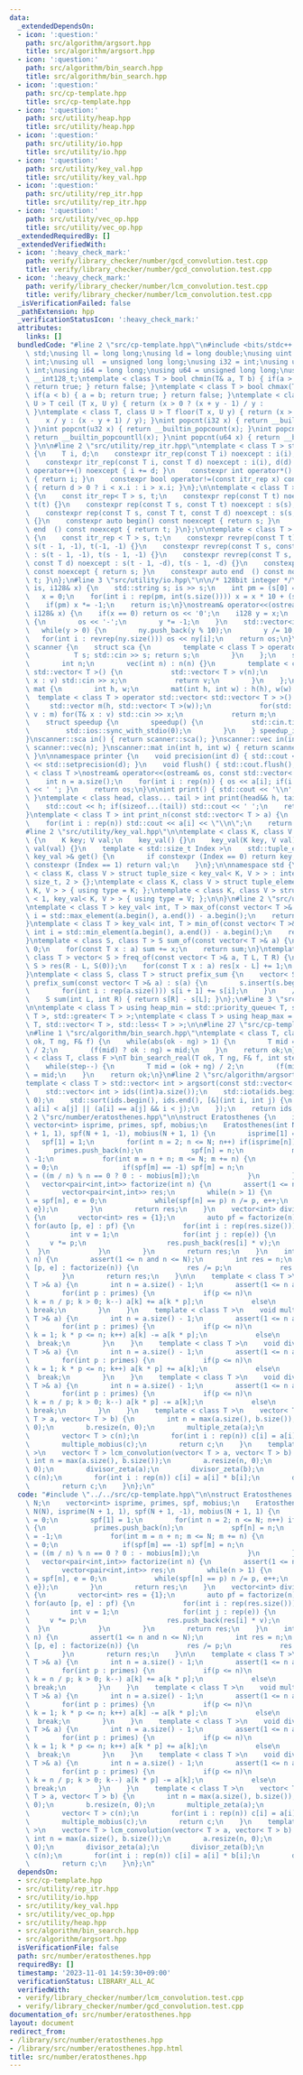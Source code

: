 ```yaml
---
data:
  _extendedDependsOn:
  - icon: ':question:'
    path: src/algorithm/argsort.hpp
    title: src/algorithm/argsort.hpp
  - icon: ':question:'
    path: src/algorithm/bin_search.hpp
    title: src/algorithm/bin_search.hpp
  - icon: ':question:'
    path: src/cp-template.hpp
    title: src/cp-template.hpp
  - icon: ':question:'
    path: src/utility/heap.hpp
    title: src/utility/heap.hpp
  - icon: ':question:'
    path: src/utility/io.hpp
    title: src/utility/io.hpp
  - icon: ':question:'
    path: src/utility/key_val.hpp
    title: src/utility/key_val.hpp
  - icon: ':question:'
    path: src/utility/rep_itr.hpp
    title: src/utility/rep_itr.hpp
  - icon: ':question:'
    path: src/utility/vec_op.hpp
    title: src/utility/vec_op.hpp
  _extendedRequiredBy: []
  _extendedVerifiedWith:
  - icon: ':heavy_check_mark:'
    path: verify/library_checker/number/gcd_convolution.test.cpp
    title: verify/library_checker/number/gcd_convolution.test.cpp
  - icon: ':heavy_check_mark:'
    path: verify/library_checker/number/lcm_convolution.test.cpp
    title: verify/library_checker/number/lcm_convolution.test.cpp
  _isVerificationFailed: false
  _pathExtension: hpp
  _verificationStatusIcon: ':heavy_check_mark:'
  attributes:
    links: []
  bundledCode: "#line 2 \"src/cp-template.hpp\"\n#include <bits/stdc++.h>\nusing namespace\
    \ std;\nusing ll = long long;\nusing ld = long double;\nusing uint = unsigned\
    \ int;\nusing ull  = unsigned long long;\nusing i32 = int;\nusing u32 = unsigned\
    \ int;\nusing i64 = long long;\nusing u64 = unsigned long long;\nusing i128 =\
    \ __int128_t;\ntemplate < class T > bool chmin(T& a, T b) { if(a > b) { a = b;\
    \ return true; } return false; }\ntemplate < class T > bool chmax(T& a, T b) {\
    \ if(a < b) { a = b; return true; } return false; }\ntemplate < class T, class\
    \ U > T ceil (T x, U y) { return (x > 0 ? (x + y - 1) / y :           x / y);\
    \ }\ntemplate < class T, class U > T floor(T x, U y) { return (x > 0 ?       \
    \    x / y : (x - y + 1) / y); }\nint popcnt(i32 x) { return __builtin_popcount(x);\
    \ }\nint popcnt(u32 x) { return __builtin_popcount(x); }\nint popcnt(i64 x) {\
    \ return __builtin_popcountll(x); }\nint popcnt(u64 x) { return __builtin_popcountll(x);\
    \ }\n\n#line 2 \"src/utility/rep_itr.hpp\"\ntemplate < class T > struct itr_rep\
    \ {\n    T i, d;\n    constexpr itr_rep(const T i) noexcept : i(i), d(1) {}\n\
    \    constexpr itr_rep(const T i, const T d) noexcept : i(i), d(d) {}\n    void\
    \ operator++() noexcept { i += d; }\n    constexpr int operator*() const noexcept\
    \ { return i; }\n    constexpr bool operator!=(const itr_rep x) const noexcept\
    \ { return d > 0 ? i < x.i : i > x.i; }\n};\n\ntemplate < class T > struct rep\
    \ {\n    const itr_rep< T > s, t;\n    constexpr rep(const T t) noexcept : s(0),\
    \ t(t) {}\n    constexpr rep(const T s, const T t) noexcept : s(s), t(t) {}\n\
    \    constexpr rep(const T s, const T t, const T d) noexcept : s(s, d), t(t, d)\
    \ {}\n    constexpr auto begin() const noexcept { return s; }\n    constexpr auto\
    \ end  () const noexcept { return t; }\n};\n\ntemplate < class T > struct revrep\
    \ {\n    const itr_rep < T > s, t;\n    constexpr revrep(const T t) noexcept :\
    \ s(t - 1, -1), t(-1, -1) {}\n    constexpr revrep(const T s, const T t) noexcept\
    \ : s(t - 1, -1), t(s - 1, -1) {}\n    constexpr revrep(const T s, const T t,\
    \ const T d) noexcept : s(t - 1, -d), t(s - 1, -d) {}\n    constexpr auto begin()\
    \ const noexcept { return s; }\n    constexpr auto end  () const noexcept { return\
    \ t; }\n};\n#line 3 \"src/utility/io.hpp\"\n\n/* 128bit integer */\nistream& operator>>(istream&\
    \ is, i128& x) {\n    std::string s; is >> s;\n    int pm = (s[0] == '-');\n \
    \   x = 0;\n    for(int i : rep(pm, int(s.size()))) x = x * 10 + (s[i] - '0');\n\
    \    if(pm) x *= -1;\n    return is;\n}\nostream& operator<<(ostream& os, const\
    \ i128& x) {\n    if(x == 0) return os << '0';\n    i128 y = x;\n    if(y < 0)\
    \ {\n        os << '-';\n        y *= -1;\n    }\n    std::vector<int> ny;\n \
    \   while(y > 0) {\n        ny.push_back(y % 10);\n        y /= 10;\n    }\n \
    \   for(int i : revrep(ny.size())) os << ny[i];\n    return os;\n}\n\nnamespace\
    \ scanner {\n    struct sca {\n        template < class T > operator T() {\n \
    \           T s; std::cin >> s; return s;\n        }\n    };\n    struct vec {\n\
    \        int n;\n        vec(int n) : n(n) {}\n        template < class T > operator\
    \ std::vector< T >() {\n            std::vector< T > v(n);\n            for(T&\
    \ x : v) std::cin >> x;\n            return v;\n        }\n    };\n    struct\
    \ mat {\n        int h, w;\n        mat(int h, int w) : h(h), w(w) {}\n      \
    \  template < class T > operator std::vector< std::vector< T > >() {\n       \
    \     std::vector m(h, std::vector< T >(w));\n            for(std::vector< T >&\
    \ v : m) for(T& x : v) std::cin >> x;\n            return m;\n        }\n    };\n\
    \    struct speedup {\n        speedup() {\n            std::cin.tie(0);\n   \
    \         std::ios::sync_with_stdio(0);\n        }\n    } speedup_instance;\n\
    }\nscanner::sca in() { return scanner::sca(); }\nscanner::vec in(int n) { return\
    \ scanner::vec(n); }\nscanner::mat in(int h, int w) { return scanner::mat(h, w);\
    \ }\n\nnamespace printer {\n    void precision(int d) { std::cout << std::fixed\
    \ << std::setprecision(d); }\n    void flush() { std::cout.flush(); }\n}\n\ntemplate\
    \ < class T >\nostream& operator<<(ostream& os, const std::vector< T > a) {\n\
    \    int n = a.size();\n    for(int i : rep(n)) { os << a[i]; if(i != n - 1) os\
    \ << ' '; }\n    return os;\n}\n\nint print() { std::cout << '\\n'; return 0;\
    \ }\ntemplate < class head, class... tail > int print(head&& h, tail&&... t) {\n\
    \    std::cout << h; if(sizeof...(tail)) std::cout << ' ';\n    return print(std::forward<tail>(t)...);\n\
    }\ntemplate < class T > int print_n(const std::vector< T > a) {\n    int n = a.size();\n\
    \    for(int i : rep(n)) std::cout << a[i] << \"\\n\";\n    return 0;\n}\n\n\n\
    #line 2 \"src/utility/key_val.hpp\"\n\ntemplate < class K, class V >\nstruct key_val\
    \ {\n    K key; V val;\n    key_val() {}\n    key_val(K key, V val) : key(key),\
    \ val(val) {}\n    template < std::size_t Index >\n    std::tuple_element_t< Index,\
    \ key_val >& get() {\n        if constexpr (Index == 0) return key;\n        if\
    \ constexpr (Index == 1) return val;\n    }\n};\n\nnamespace std {\n\ntemplate\
    \ < class K, class V > struct tuple_size < key_val< K, V > > : integral_constant<\
    \ size_t, 2 > {};\ntemplate < class K, class V > struct tuple_element < 0, key_val<\
    \ K, V > > { using type = K; };\ntemplate < class K, class V > struct tuple_element\
    \ < 1, key_val< K, V > > { using type = V; };\n\n}\n#line 2 \"src/utility/vec_op.hpp\"\
    \ntemplate < class T > key_val< int, T > max_of(const vector< T >& a) {\n    int\
    \ i = std::max_element(a.begin(), a.end()) - a.begin();\n    return {i, a[i]};\n\
    }\ntemplate < class T > key_val< int, T > min_of(const vector< T >& a) {\n   \
    \ int i = std::min_element(a.begin(), a.end()) - a.begin();\n    return {i, a[i]};\n\
    }\ntemplate < class S, class T > S sum_of(const vector< T >& a) {\n    S sum =\
    \ 0;\n    for(const T x : a) sum += x;\n    return sum;\n}\ntemplate < class S,\
    \ class T > vector< S > freq_of(const vector< T >& a, T L, T R) {\n    vector<\
    \ S > res(R - L, S(0));\n    for(const T x : a) res[x - L] += 1;\n    return res;\n\
    }\ntemplate < class S, class T > struct prefix_sum {\n    vector< S > s;\n   \
    \ prefix_sum(const vector< T >& a) : s(a) {\n        s.insert(s.begin(), S(0));\n\
    \        for(int i : rep(a.size())) s[i + 1] += s[i];\n    }\n    // [L, R)\n\
    \    S sum(int L, int R) { return s[R] - s[L]; }\n};\n#line 3 \"src/utility/heap.hpp\"\
    \n\ntemplate < class T > using heap_min = std::priority_queue< T, std::vector<\
    \ T >, std::greater< T > >;\ntemplate < class T > using heap_max = std::priority_queue<\
    \ T, std::vector< T >, std::less< T > >;\n\n#line 27 \"src/cp-template.hpp\"\n\
    \n#line 1 \"src/algorithm/bin_search.hpp\"\ntemplate < class T, class F >\nT bin_search(T\
    \ ok, T ng, F& f) {\n    while(abs(ok - ng) > 1) {\n        T mid = (ok + ng)\
    \ / 2;\n        (f(mid) ? ok : ng) = mid;\n    }\n    return ok;\n}\n\ntemplate\
    \ < class T, class F >\nT bin_search_real(T ok, T ng, F& f, int step = 80) {\n\
    \    while(step--) {\n        T mid = (ok + ng) / 2;\n        (f(mid) ? ok : ng)\
    \ = mid;\n    }\n    return ok;\n}\n#line 2 \"src/algorithm/argsort.hpp\"\n\n\
    template < class T > std::vector< int > argsort(const std::vector< T > &a) {\n\
    \    std::vector< int > ids((int)a.size());\n    std::iota(ids.begin(), ids.end(),\
    \ 0);\n    std::sort(ids.begin(), ids.end(), [&](int i, int j) {\n        return\
    \ a[i] < a[j] || (a[i] == a[j] && i < j);\n    });\n    return ids;\n}\n#line\
    \ 2 \"src/number/eratosthenes.hpp\"\n\nstruct Eratosthenes {\n    int N;\n   \
    \ vector<int> isprime, primes, spf, mobius;\n    Eratosthenes(int N) : N(N), isprime(N\
    \ + 1, 1), spf(N + 1, -1), mobius(N + 1, 1) {\n        isprime[1] = 0;\n     \
    \   spf[1] = 1;\n        for(int n = 2; n <= N; n++) if(isprime[n]) {\n      \
    \      primes.push_back(n);\n            spf[n] = n;\n            mobius[n] =\
    \ -1;\n            for(int m = n + n; m <= N; m += n) {\n                isprime[m]\
    \ = 0;\n                if(spf[m] == -1) spf[m] = n;\n                mobius[m]\
    \ = ((m / n) % n == 0 ? 0 : - mobius[m]);\n            }\n        }\n    }\n \
    \   vector<pair<int,int>> factorize(int n) {\n        assert(1 <= n and n <= N);\n\
    \        vector<pair<int,int>> res;\n        while(n > 1) {\n            int p\
    \ = spf[n], e = 0;\n            while(spf[n] == p) n /= p, e++;\n            res.push_back({p,\
    \ e});\n        }\n        return res;\n    }\n    vector<int> divisors(int n)\
    \ {\n        vector<int> res = {1};\n        auto pf = factorize(n);\n       \
    \ for(auto [p, e] : pf) {\n            for(int i : rep(res.size())) {\n      \
    \          int v = 1;\n                for(int j : rep(e)) {\n               \
    \     v *= p;\n                    res.push_back(res[i] * v);\n              \
    \  }\n            }\n        }\n        return res;\n    }\n    int euler_phi(int\
    \ n) {\n        assert(1 <= n and n <= N);\n        int res = n;\n        for(auto\
    \ [p, e] : factorize(n)) {\n            res /= p;\n            res *= p - 1;\n\
    \        }\n        return res;\n    }\n\n    template < class T >\n    void multiple_zeta(vector<\
    \ T >& a) {\n        int n = a.size() - 1;\n        assert(1 <= n and n <= N);\n\
    \        for(int p : primes) {\n            if(p <= n)\n                for(int\
    \ k = n / p; k > 0; k--) a[k] += a[k * p];\n            else\n               \
    \ break;\n        }\n    }\n    template < class T >\n    void multiple_mobius(vector<\
    \ T >& a) {\n        int n = a.size() - 1;\n        assert(1 <= n and n <= N);\n\
    \        for(int p : primes) {\n            if(p <= n)\n                for(int\
    \ k = 1; k * p <= n; k++) a[k] -= a[k * p];\n            else\n              \
    \  break;\n        }\n    }\n    template < class T >\n    void divisor_zeta(vector<\
    \ T >& a) {\n        int n = a.size() - 1;\n        assert(1 <= n and n <= N);\n\
    \        for(int p : primes) {\n            if(p <= n)\n                for(int\
    \ k = 1; k * p <= n; k++) a[k * p] += a[k];\n            else\n              \
    \  break;\n        }\n    }\n    template < class T >\n    void divisor_mobius(vector<\
    \ T >& a) {\n        int n = a.size() - 1;\n        assert(1 <= n and n <= N);\n\
    \        for(int p : primes) {\n            if(p <= n)\n                for(int\
    \ k = n / p; k > 0; k--) a[k * p] -= a[k];\n            else\n               \
    \ break;\n        }\n    }\n    template < class T >\n    vector< T > gcd_convolution(vector<\
    \ T > a, vector< T > b) {\n        int n = max(a.size(), b.size());\n        a.resize(n,\
    \ 0);\n        b.resize(n, 0);\n        multiple_zeta(a);\n        multiple_zeta(b);\n\
    \        vector< T > c(n);\n        for(int i : rep(n)) c[i] = a[i] * b[i];\n\
    \        multiple_mobius(c);\n        return c;\n    }\n    template < class T\
    \ >\n    vector< T > lcm_convolution(vector< T > a, vector< T > b) {\n       \
    \ int n = max(a.size(), b.size());\n        a.resize(n, 0);\n        b.resize(n,\
    \ 0);\n        divisor_zeta(a);\n        divisor_zeta(b);\n        vector< T >\
    \ c(n);\n        for(int i : rep(n)) c[i] = a[i] * b[i];\n        divisor_mobius(c);\n\
    \        return c;\n    }\n};\n"
  code: "#include \"../../src/cp-template.hpp\"\n\nstruct Eratosthenes {\n    int\
    \ N;\n    vector<int> isprime, primes, spf, mobius;\n    Eratosthenes(int N) :\
    \ N(N), isprime(N + 1, 1), spf(N + 1, -1), mobius(N + 1, 1) {\n        isprime[1]\
    \ = 0;\n        spf[1] = 1;\n        for(int n = 2; n <= N; n++) if(isprime[n])\
    \ {\n            primes.push_back(n);\n            spf[n] = n;\n            mobius[n]\
    \ = -1;\n            for(int m = n + n; m <= N; m += n) {\n                isprime[m]\
    \ = 0;\n                if(spf[m] == -1) spf[m] = n;\n                mobius[m]\
    \ = ((m / n) % n == 0 ? 0 : - mobius[m]);\n            }\n        }\n    }\n \
    \   vector<pair<int,int>> factorize(int n) {\n        assert(1 <= n and n <= N);\n\
    \        vector<pair<int,int>> res;\n        while(n > 1) {\n            int p\
    \ = spf[n], e = 0;\n            while(spf[n] == p) n /= p, e++;\n            res.push_back({p,\
    \ e});\n        }\n        return res;\n    }\n    vector<int> divisors(int n)\
    \ {\n        vector<int> res = {1};\n        auto pf = factorize(n);\n       \
    \ for(auto [p, e] : pf) {\n            for(int i : rep(res.size())) {\n      \
    \          int v = 1;\n                for(int j : rep(e)) {\n               \
    \     v *= p;\n                    res.push_back(res[i] * v);\n              \
    \  }\n            }\n        }\n        return res;\n    }\n    int euler_phi(int\
    \ n) {\n        assert(1 <= n and n <= N);\n        int res = n;\n        for(auto\
    \ [p, e] : factorize(n)) {\n            res /= p;\n            res *= p - 1;\n\
    \        }\n        return res;\n    }\n\n    template < class T >\n    void multiple_zeta(vector<\
    \ T >& a) {\n        int n = a.size() - 1;\n        assert(1 <= n and n <= N);\n\
    \        for(int p : primes) {\n            if(p <= n)\n                for(int\
    \ k = n / p; k > 0; k--) a[k] += a[k * p];\n            else\n               \
    \ break;\n        }\n    }\n    template < class T >\n    void multiple_mobius(vector<\
    \ T >& a) {\n        int n = a.size() - 1;\n        assert(1 <= n and n <= N);\n\
    \        for(int p : primes) {\n            if(p <= n)\n                for(int\
    \ k = 1; k * p <= n; k++) a[k] -= a[k * p];\n            else\n              \
    \  break;\n        }\n    }\n    template < class T >\n    void divisor_zeta(vector<\
    \ T >& a) {\n        int n = a.size() - 1;\n        assert(1 <= n and n <= N);\n\
    \        for(int p : primes) {\n            if(p <= n)\n                for(int\
    \ k = 1; k * p <= n; k++) a[k * p] += a[k];\n            else\n              \
    \  break;\n        }\n    }\n    template < class T >\n    void divisor_mobius(vector<\
    \ T >& a) {\n        int n = a.size() - 1;\n        assert(1 <= n and n <= N);\n\
    \        for(int p : primes) {\n            if(p <= n)\n                for(int\
    \ k = n / p; k > 0; k--) a[k * p] -= a[k];\n            else\n               \
    \ break;\n        }\n    }\n    template < class T >\n    vector< T > gcd_convolution(vector<\
    \ T > a, vector< T > b) {\n        int n = max(a.size(), b.size());\n        a.resize(n,\
    \ 0);\n        b.resize(n, 0);\n        multiple_zeta(a);\n        multiple_zeta(b);\n\
    \        vector< T > c(n);\n        for(int i : rep(n)) c[i] = a[i] * b[i];\n\
    \        multiple_mobius(c);\n        return c;\n    }\n    template < class T\
    \ >\n    vector< T > lcm_convolution(vector< T > a, vector< T > b) {\n       \
    \ int n = max(a.size(), b.size());\n        a.resize(n, 0);\n        b.resize(n,\
    \ 0);\n        divisor_zeta(a);\n        divisor_zeta(b);\n        vector< T >\
    \ c(n);\n        for(int i : rep(n)) c[i] = a[i] * b[i];\n        divisor_mobius(c);\n\
    \        return c;\n    }\n};\n"
  dependsOn:
  - src/cp-template.hpp
  - src/utility/rep_itr.hpp
  - src/utility/io.hpp
  - src/utility/key_val.hpp
  - src/utility/vec_op.hpp
  - src/utility/heap.hpp
  - src/algorithm/bin_search.hpp
  - src/algorithm/argsort.hpp
  isVerificationFile: false
  path: src/number/eratosthenes.hpp
  requiredBy: []
  timestamp: '2023-11-01 14:59:30+09:00'
  verificationStatus: LIBRARY_ALL_AC
  verifiedWith:
  - verify/library_checker/number/lcm_convolution.test.cpp
  - verify/library_checker/number/gcd_convolution.test.cpp
documentation_of: src/number/eratosthenes.hpp
layout: document
redirect_from:
- /library/src/number/eratosthenes.hpp
- /library/src/number/eratosthenes.hpp.html
title: src/number/eratosthenes.hpp
---
```

